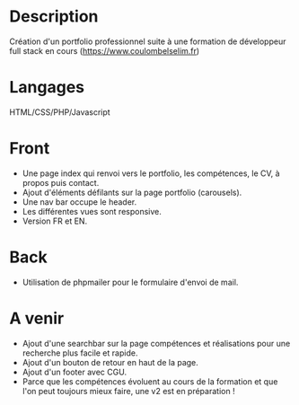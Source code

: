 # Description
Création d'un portfolio professionnel suite à une formation de développeur full stack en cours (https://www.coulombelselim.fr)
# Langages
HTML/CSS/PHP/Javascript
# Front
- Une page index qui renvoi vers le portfolio, les compétences, le CV, à propos puis contact.
- Ajout d'éléments défilants sur la page portfolio (carousels).
- Une nav bar occupe le header.
- Les différentes vues sont responsive.
- Version FR et EN.
# Back
- Utilisation de phpmailer pour le formulaire d'envoi de mail.
# A venir
- Ajout d'une searchbar sur la page compétences et réalisations pour une recherche plus facile et rapide.
- Ajout d'un bouton de retour en haut de la page.
- Ajout d'un footer avec CGU.
- Parce que les compétences évoluent au cours de la formation et que l'on peut toujours mieux faire, une v2 est en préparation ! 
